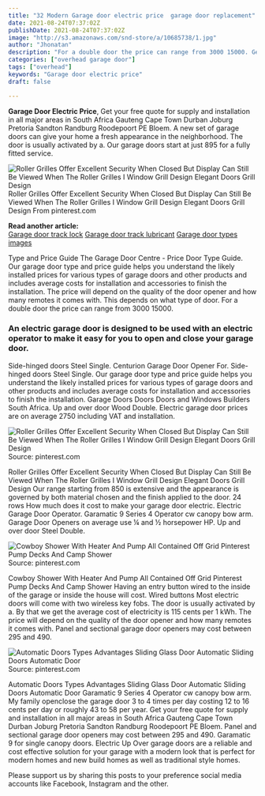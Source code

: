 ```yaml
---
title: "32 Modern Garage door electric price  garage door replacement"
date: 2021-08-24T07:37:02Z
publishDate: 2021-08-24T07:37:02Z
image: "http://s3.amazonaws.com/snd-store/a/10685738/1.jpg"
author: "Jhonatan"
description: "For a double door the price can range from 3000 15000. Get a garage door repair or garage door replacement an affordable price. Garage door electric price"
categories: ["overhead garage door"]
tags: ["overhead"]
keywords: "Garage door electric price"
draft: false

---
```

<!-- Head tag Code -->
**Garage Door Electric Price**, Get your free quote for supply and installation in all major areas in South Africa Gauteng Cape Town Durban Joburg Pretoria Sandton Randburg Roodepoort PE Bloem. A new set of garage doors can give your home a fresh appearance in the neighborhood. The door is usually activated by a. Our garage doors start at just 895 for a fully fitted service.

![Roller Grilles Offer Excellent Security When Closed But Display Can Still Be Viewed When The Roller Grilles I Window Grill Design Elegant Doors Grill Design](https://i.pinimg.com/originals/b9/d5/10/b9d510d23926cef3b96e6ab3d7fe5bba.jpg "Roller Grilles Offer Excellent Security When Closed But Display Can Still Be Viewed When The Roller Grilles I Window Grill Design Elegant Doors Grill Design")
Roller Grilles Offer Excellent Security When Closed But Display Can Still Be Viewed When The Roller Grilles I Window Grill Design Elegant Doors Grill Design From pinterest.com

**Read another article:**  
[Garage door track lock](/garage-door-track-lock/)
[Garage door track lubricant](/garage-door-track-lubricant/)
[Garage door types images](/garage-door-types-images/)


Type and Price Guide The Garage Door Centre - Price Door Type Guide. Our garage door type and price guide helps you understand the likely installed prices for various types of garage doors and other products and includes average costs for installation and accessories to finish the installation. The price will depend on the quality of the door opener and how many remotes it comes with. This depends on what type of door. For a double door the price can range from 3000 15000.

### An electric garage door is designed to be used with an electric operator to make it easy for you to open and close your garage door.

Side-hinged doors Steel Single. Centurion Garage Door Opener For. Side-hinged doors Steel Single. Our garage door type and price guide helps you understand the likely installed prices for various types of garage doors and other products and includes average costs for installation and accessories to finish the installation. Garage Doors Doors Doors and Windows Builders South Africa. Up and over door Wood Double. Electric garage door prices are on average 2750 including VAT and installation.


![Roller Grilles Offer Excellent Security When Closed But Display Can Still Be Viewed When The Roller Grilles I Window Grill Design Elegant Doors Grill Design](https://i.pinimg.com/originals/b9/d5/10/b9d510d23926cef3b96e6ab3d7fe5bba.jpg "Roller Grilles Offer Excellent Security When Closed But Display Can Still Be Viewed When The Roller Grilles I Window Grill Design Elegant Doors Grill Design")
Source: pinterest.com

Roller Grilles Offer Excellent Security When Closed But Display Can Still Be Viewed When The Roller Grilles I Window Grill Design Elegant Doors Grill Design Our range starting from 850 is extensive and the appearance is governed by both material chosen and the finish applied to the door. 24 rows How much does it cost to make your garage door electric. Electric Garage Door Operator. Garamatic 9 Series 4 Operator cw canopy bow arm. Garage Door Openers on average use ¼ and ½ horsepower HP. Up and over door Steel Double.

![Cowboy Shower With Heater And Pump All Contained Off Grid Pinterest Pump Decks And Camp Shower](https://s-media-cache-ak0.pinimg.com/236x/3a/89/3b/3a893bd1e7e63f6e9f079ffbf524b2c0--tactical-truck-truck-caps.jpg "Cowboy Shower With Heater And Pump All Contained Off Grid Pinterest Pump Decks And Camp Shower")
Source: pinterest.com

Cowboy Shower With Heater And Pump All Contained Off Grid Pinterest Pump Decks And Camp Shower Having an entry button wired to the inside of the garage or inside the house will cost. Wired buttons Most electric doors will come with two wireless key fobs. The door is usually activated by a. By that we get the average cost of electricity is 115 cents per 1 kWh. The price will depend on the quality of the door opener and how many remotes it comes with. Panel and sectional garage door openers may cost between 295 and 490.

![Automatic Doors Types Advantages Sliding Glass Door Automatic Sliding Doors Automatic Door](http://s3.amazonaws.com/snd-store/a/10685738/1.jpg "Automatic Doors Types Advantages Sliding Glass Door Automatic Sliding Doors Automatic Door")
Source: pinterest.com

Automatic Doors Types Advantages Sliding Glass Door Automatic Sliding Doors Automatic Door Garamatic 9 Series 4 Operator cw canopy bow arm. My family openclose the garage door 3 to 4 times per day costing 12 to 16 cents per day or roughly 43 to 58 per year. Get your free quote for supply and installation in all major areas in South Africa Gauteng Cape Town Durban Joburg Pretoria Sandton Randburg Roodepoort PE Bloem. Panel and sectional garage door openers may cost between 295 and 490. Garamatic 9 for single canopy doors. Electric Up Over garage doors are a reliable and cost effective solution for your garage with a modern look that is perfect for modern homes and new build homes as well as traditional style homes.

Please support us by sharing this posts to your preference social media accounts like Facebook, Instagram and the other.

